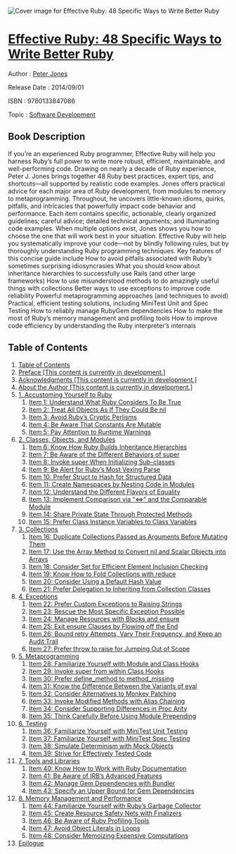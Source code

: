 ![Cover image for Effective Ruby: 48 Specific Ways to Write Better Ruby](https://imgdetail.ebookreading.net/cover/cover/software_development/EB9780133847086.jpg)

[Effective Ruby: 48 Specific Ways to Write Better Ruby](https://ebookreading.net/view/book/Effective+Ruby%3A+48+Specific+Ways+to+Write+Better+Ruby-EB9780133847086_1.html "Effective Ruby: 48 Specific Ways to Write Better Ruby")
====================================================================================================================

Author : [Peter Jones](https://ebookreading.net/search/author/Peter+Jones)

Release Date : 2014/09/01

ISBN : 9780133847086

Topic : [Software Development](https://ebookreading.net/search/category/software-development)

Book Description
-----------------

If you’re an experienced Ruby programmer, Effective Ruby will help you harness Ruby’s full power to write more robust, efficient, maintainable, and well-performing code. Drawing on nearly a decade of Ruby experience, Peter J. Jones brings together 48 Ruby best practices, expert tips, and shortcuts—all supported by realistic code examples.
Jones offers practical advice for each major area of Ruby development, from modules to memory to metaprogramming. Throughout, he uncovers little-known idioms, quirks, pitfalls, and intricacies that powerfully impact code behavior and performance.
Each item contains specific, actionable, clearly organized guidelines; careful advice; detailed technical arguments; and illuminating code examples. When multiple options exist, Jones shows you how to choose the one that will work best in your situation.
Effective Ruby will help you systematically improve your code—not by blindly following rules, but by thoroughly understanding Ruby programming techniques.
Key features of this concise guide include
 How to avoid pitfalls associated with Ruby’s sometimes surprising idiosyncrasies 
 What you should know about inheritance hierarchies to successfully use Rails (and other large frameworks) 
 How to use misunderstood methods to do amazingly useful things with collections 
 Better ways to use exceptions to improve code reliability 
 Powerful metaprogramming approaches (and techniques to avoid) 
 Practical, efficient testing solutions, including MiniTest Unit and Spec Testing 
 How to reliably manage RubyGem dependencies 
 How to make the most of Ruby’s memory management and profiling tools 
 How to improve code efficiency by understanding the Ruby interpreter’s internals 
              
Table of Contents
-----------------

1. [Table of Contents](https://ebookreading.net/view/book/Effective+Ruby%3A+48+Specific+Ways+to+Write+Better+Ruby-EB9780133847086_2.html)
1. [Preface [This content is currently in development.]](https://ebookreading.net/view/book/Effective+Ruby%3A+48+Specific+Ways+to+Write+Better+Ruby-EB9780133847086_3.html)
1. [Acknowledgments [This content is currently in development.]](https://ebookreading.net/view/book/Effective+Ruby%3A+48+Specific+Ways+to+Write+Better+Ruby-EB9780133847086_4.html)
1. [About the Author [This content is currently in development.]](https://ebookreading.net/view/book/Effective+Ruby%3A+48+Specific+Ways+to+Write+Better+Ruby-EB9780133847086_5.html)
1. [1. Accustoming Yourself to Ruby](https://ebookreading.net/view/book/Effective+Ruby%3A+48+Specific+Ways+to+Write+Better+Ruby-EB9780133847086_6.html)
    1. [Item 1: Understand What Ruby Considers To Be True](https://ebookreading.net/view/book/Effective+Ruby%3A+48+Specific+Ways+to+Write+Better+Ruby-EB9780133847086_6.html#ch01lev1sec1)
    1. [Item 2: Treat All Objects As If They Could Be nil](https://ebookreading.net/view/book/Effective+Ruby%3A+48+Specific+Ways+to+Write+Better+Ruby-EB9780133847086_6.html#ch01lev1sec2)
    1. [Item 3: Avoid Ruby’s Cryptic Perlisms](https://ebookreading.net/view/book/Effective+Ruby%3A+48+Specific+Ways+to+Write+Better+Ruby-EB9780133847086_6.html#ch01lev1sec3)
    1. [Item 4: Be Aware That Constants Are Mutable](https://ebookreading.net/view/book/Effective+Ruby%3A+48+Specific+Ways+to+Write+Better+Ruby-EB9780133847086_6.html#ch01lev1sec4)
    1. [Item 5: Pay Attention to Runtime Warnings](https://ebookreading.net/view/book/Effective+Ruby%3A+48+Specific+Ways+to+Write+Better+Ruby-EB9780133847086_6.html#ch01lev1sec5)
1. [2. Classes, Objects, and Modules](https://ebookreading.net/view/book/Effective+Ruby%3A+48+Specific+Ways+to+Write+Better+Ruby-EB9780133847086_7.html)
    1. [Item 6: Know How Ruby Builds Inheritance Hierarchies](https://ebookreading.net/view/book/Effective+Ruby%3A+48+Specific+Ways+to+Write+Better+Ruby-EB9780133847086_7.html#ch02lev1sec1)
    1. [Item 7: Be Aware of the Different Behaviors of super](https://ebookreading.net/view/book/Effective+Ruby%3A+48+Specific+Ways+to+Write+Better+Ruby-EB9780133847086_7.html#ch02lev1sec2)
    1. [Item 8: Invoke super When Initializing Sub-classes](https://ebookreading.net/view/book/Effective+Ruby%3A+48+Specific+Ways+to+Write+Better+Ruby-EB9780133847086_7.html#ch02lev1sec3)
    1. [Item 9: Be Alert for Ruby’s Most Vexing Parse](https://ebookreading.net/view/book/Effective+Ruby%3A+48+Specific+Ways+to+Write+Better+Ruby-EB9780133847086_7.html#ch02lev1sec4)
    1. [Item 10: Prefer Struct to Hash for Structured Data](https://ebookreading.net/view/book/Effective+Ruby%3A+48+Specific+Ways+to+Write+Better+Ruby-EB9780133847086_7.html#ch02lev1sec5)
    1. [Item 11: Create Namespaces by Nesting Code in Modules](https://ebookreading.net/view/book/Effective+Ruby%3A+48+Specific+Ways+to+Write+Better+Ruby-EB9780133847086_7.html#ch02lev1sec6)
    1. [Item 12: Understand the Different Flavors of Equality](https://ebookreading.net/view/book/Effective+Ruby%3A+48+Specific+Ways+to+Write+Better+Ruby-EB9780133847086_7.html#ch02lev1sec7)
    1. [Item 13: Implement Comparison via “&lt;=&gt;” and the Comparable Module](https://ebookreading.net/view/book/Effective+Ruby%3A+48+Specific+Ways+to+Write+Better+Ruby-EB9780133847086_7.html#ch02lev1sec8)
    1. [Item 14: Share Private State Through Protected Methods](https://ebookreading.net/view/book/Effective+Ruby%3A+48+Specific+Ways+to+Write+Better+Ruby-EB9780133847086_7.html#ch02lev1sec9)
    1. [Item 15: Prefer Class Instance Variables to Class Variables](https://ebookreading.net/view/book/Effective+Ruby%3A+48+Specific+Ways+to+Write+Better+Ruby-EB9780133847086_7.html#ch02lev1sec10)
1. [3. Collections](https://ebookreading.net/view/book/Effective+Ruby%3A+48+Specific+Ways+to+Write+Better+Ruby-EB9780133847086_8.html)
    1. [Item 16: Duplicate Collections Passed as Arguments Before Mutating Them](https://ebookreading.net/view/book/Effective+Ruby%3A+48+Specific+Ways+to+Write+Better+Ruby-EB9780133847086_8.html#ch03lev1sec1)
    1. [Item 17: Use the Array Method to Convert nil and Scalar Objects into Arrays](https://ebookreading.net/view/book/Effective+Ruby%3A+48+Specific+Ways+to+Write+Better+Ruby-EB9780133847086_8.html#ch03lev1sec2)
    1. [Item 18: Consider Set for Efficient Element Inclusion Checking](https://ebookreading.net/view/book/Effective+Ruby%3A+48+Specific+Ways+to+Write+Better+Ruby-EB9780133847086_8.html#ch03lev1sec3)
    1. [Item 19: Know How to Fold Collections with reduce](https://ebookreading.net/view/book/Effective+Ruby%3A+48+Specific+Ways+to+Write+Better+Ruby-EB9780133847086_8.html#ch03lev1sec4)
    1. [Item 20: Consider Using a Default Hash Value](https://ebookreading.net/view/book/Effective+Ruby%3A+48+Specific+Ways+to+Write+Better+Ruby-EB9780133847086_8.html#ch03lev1sec5)
    1. [Item 21: Prefer Delegation to Inheriting from Collection Classes](https://ebookreading.net/view/book/Effective+Ruby%3A+48+Specific+Ways+to+Write+Better+Ruby-EB9780133847086_8.html#ch03lev1sec6)
1. [4. Exceptions](https://ebookreading.net/view/book/Effective+Ruby%3A+48+Specific+Ways+to+Write+Better+Ruby-EB9780133847086_9.html)
    1. [Item 22: Prefer Custom Exceptions to Raising Strings](https://ebookreading.net/view/book/Effective+Ruby%3A+48+Specific+Ways+to+Write+Better+Ruby-EB9780133847086_9.html#ch04lev1sec1)
    1. [Item 23: Rescue the Most Specific Exception Possible](https://ebookreading.net/view/book/Effective+Ruby%3A+48+Specific+Ways+to+Write+Better+Ruby-EB9780133847086_9.html#ch04lev1sec2)
    1. [Item 24: Manage Resources with Blocks and ensure](https://ebookreading.net/view/book/Effective+Ruby%3A+48+Specific+Ways+to+Write+Better+Ruby-EB9780133847086_9.html#ch04lev1sec3)
    1. [Item 25: Exit ensure Clauses by Flowing off the End](https://ebookreading.net/view/book/Effective+Ruby%3A+48+Specific+Ways+to+Write+Better+Ruby-EB9780133847086_9.html#ch04lev1sec4)
    1. [Item 26: Bound retry Attempts, Vary Their Frequency, and Keep an Audit Trail](https://ebookreading.net/view/book/Effective+Ruby%3A+48+Specific+Ways+to+Write+Better+Ruby-EB9780133847086_9.html#ch04lev1sec5)
    1. [Item 27: Prefer throw to raise for Jumping Out of Scope](https://ebookreading.net/view/book/Effective+Ruby%3A+48+Specific+Ways+to+Write+Better+Ruby-EB9780133847086_9.html#ch04lev1sec6)
1. [5. Metaprogramming](https://ebookreading.net/view/book/Effective+Ruby%3A+48+Specific+Ways+to+Write+Better+Ruby-EB9780133847086_10.html)
    1. [Item 28: Familiarize Yourself with Module and Class Hooks](https://ebookreading.net/view/book/Effective+Ruby%3A+48+Specific+Ways+to+Write+Better+Ruby-EB9780133847086_10.html#ch05lev1sec1)
    1. [Item 29: Invoke super from within Class Hooks](https://ebookreading.net/view/book/Effective+Ruby%3A+48+Specific+Ways+to+Write+Better+Ruby-EB9780133847086_10.html#ch05lev1sec2)
    1. [Item 30: Prefer define_method to method_missing](https://ebookreading.net/view/book/Effective+Ruby%3A+48+Specific+Ways+to+Write+Better+Ruby-EB9780133847086_10.html#ch05lev1sec3)
    1. [Item 31: Know the Difference Between the Variants of eval](https://ebookreading.net/view/book/Effective+Ruby%3A+48+Specific+Ways+to+Write+Better+Ruby-EB9780133847086_10.html#ch05lev1sec4)
    1. [Item 32: Consider Alternatives to Monkey Patching](https://ebookreading.net/view/book/Effective+Ruby%3A+48+Specific+Ways+to+Write+Better+Ruby-EB9780133847086_10.html#ch05lev1sec5)
    1. [Item 33: Invoke Modified Methods with Alias Chaining](https://ebookreading.net/view/book/Effective+Ruby%3A+48+Specific+Ways+to+Write+Better+Ruby-EB9780133847086_10.html#ch05lev1sec6)
    1. [Item 34: Consider Supporting Differences in Proc Arity](https://ebookreading.net/view/book/Effective+Ruby%3A+48+Specific+Ways+to+Write+Better+Ruby-EB9780133847086_10.html#ch05lev1sec7)
    1. [Item 35: Think Carefully Before Using Module Prepending](https://ebookreading.net/view/book/Effective+Ruby%3A+48+Specific+Ways+to+Write+Better+Ruby-EB9780133847086_10.html#ch05lev1sec8)
1. [6. Testing](https://ebookreading.net/view/book/Effective+Ruby%3A+48+Specific+Ways+to+Write+Better+Ruby-EB9780133847086_11.html)
    1. [Item 36: Familiarize Yourself with MiniTest Unit Testing](https://ebookreading.net/view/book/Effective+Ruby%3A+48+Specific+Ways+to+Write+Better+Ruby-EB9780133847086_11.html#ch06lev1sec1)
    1. [Item 37: Familiarize Yourself with MiniTest Spec Testing](https://ebookreading.net/view/book/Effective+Ruby%3A+48+Specific+Ways+to+Write+Better+Ruby-EB9780133847086_11.html#ch06lev1sec2)
    1. [Item 38: Simulate Determinism with Mock Objects](https://ebookreading.net/view/book/Effective+Ruby%3A+48+Specific+Ways+to+Write+Better+Ruby-EB9780133847086_11.html#ch06lev1sec3)
    1. [Item 39: Strive for Effectively Tested Code](https://ebookreading.net/view/book/Effective+Ruby%3A+48+Specific+Ways+to+Write+Better+Ruby-EB9780133847086_11.html#ch06lev1sec4)
1. [7. Tools and Libraries](https://ebookreading.net/view/book/Effective+Ruby%3A+48+Specific+Ways+to+Write+Better+Ruby-EB9780133847086_12.html)
    1. [Item 40: Know How to Work with Ruby Documentation](https://ebookreading.net/view/book/Effective+Ruby%3A+48+Specific+Ways+to+Write+Better+Ruby-EB9780133847086_12.html#ch07lev1sec1)
    1. [Item 41: Be Aware of IRB’s Advanced Features](https://ebookreading.net/view/book/Effective+Ruby%3A+48+Specific+Ways+to+Write+Better+Ruby-EB9780133847086_12.html#ch07lev1sec2)
    1. [Item 42: Manage Gem Dependencies with Bundler](https://ebookreading.net/view/book/Effective+Ruby%3A+48+Specific+Ways+to+Write+Better+Ruby-EB9780133847086_12.html#ch07lev1sec3)
    1. [Item 43: Specify an Upper Bound for Gem Dependencies](https://ebookreading.net/view/book/Effective+Ruby%3A+48+Specific+Ways+to+Write+Better+Ruby-EB9780133847086_12.html#ch07lev1sec4)
1. [8. Memory Management and Performance](https://ebookreading.net/view/book/Effective+Ruby%3A+48+Specific+Ways+to+Write+Better+Ruby-EB9780133847086_13.html)
    1. [Item 44: Familiarize Yourself with Ruby’s Garbage Collector](https://ebookreading.net/view/book/Effective+Ruby%3A+48+Specific+Ways+to+Write+Better+Ruby-EB9780133847086_13.html#ch08lev1sec1)
    1. [Item 45: Create Resource Safety Nets with Finalizers](https://ebookreading.net/view/book/Effective+Ruby%3A+48+Specific+Ways+to+Write+Better+Ruby-EB9780133847086_13.html#ch08lev1sec2)
    1. [Item 46: Be Aware of Ruby Profiling Tools](https://ebookreading.net/view/book/Effective+Ruby%3A+48+Specific+Ways+to+Write+Better+Ruby-EB9780133847086_13.html#ch08lev1sec3)
    1. [Item 47: Avoid Object Literals in Loops](https://ebookreading.net/view/book/Effective+Ruby%3A+48+Specific+Ways+to+Write+Better+Ruby-EB9780133847086_13.html#ch08lev1sec4)
    1. [Item 48: Consider Memoizing Expensive Computations](https://ebookreading.net/view/book/Effective+Ruby%3A+48+Specific+Ways+to+Write+Better+Ruby-EB9780133847086_13.html#ch08lev1sec5)
1. [Epilogue](https://ebookreading.net/view/book/Effective+Ruby%3A+48+Specific+Ways+to+Write+Better+Ruby-EB9780133847086_14.html)
